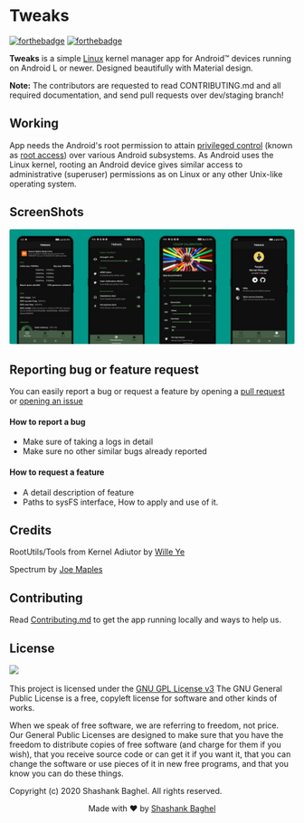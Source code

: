 # Tweaks
[![forthebadge](https://forthebadge.com/images/badges/made-with-java.svg)](https://www.java.com/)
[![forthebadge](https://forthebadge.com/images/badges/built-with-love.svg)](https://www.github.com/theradcolor)

**Tweaks** is a simple [Linux](https://www.kernel.org) kernel manager app for Android™ devices running on Android L or newer. 
Designed beautifully with Material design.

**Note:** The contributors are requested to read CONTRIBUTING.md and all required documentation, and send pull requests over dev/staging branch!

## Working

App needs the Android's root permission to attain [privileged control](https://en.wikipedia.org/wiki/Privilege_escalation) (known as [root access](https://en.wikipedia.org/wiki/Superuser)) over various Android subsystems. As Android uses the Linux kernel, rooting an Android device gives similar access to administrative (superuser) permissions as on Linux or any other Unix-like operating system.

## ScreenShots

![ScreenShot 1](/assets/app_ss.png)

## Reporting bug or feature request

You can easily report a bug or request a feature by opening a [pull request](https://github.com/theradcolor/TweaksKM/compare) or [opening an issue](https://github.com/theradcolor/TweaksKM/issues/new/choose)

#### How to report a bug

- Make sure of taking a logs in detail
- Make sure no other similar bugs already reported

#### How to request a feature

- A detail description of feature
- Paths to sysFS interface, How to apply and use of it.

## Credits

RootUtils/Tools from Kernel Adiutor by [Wille Ye](https://github.com/Grarak)

Spectrum by [Joe Maples](https://github.com/frap129)

## Contributing

Read [Contributing.md](https://github.com/theradcolor/tweaks/blob/master/CONTRIBUTING.md) to get the app running locally and ways to help us.


## License

![](https://img.shields.io/badge/License-GPL--v3.0-green)


This project is licensed under the [GNU GPL License v3](https://github.com/theradcolor/Tweaks/blob/master/LICENSE)
The GNU General Public License is a free, copyleft license for software and other kinds of works.

When we speak of free software, we are referring to freedom, not price. Our General Public Licenses are designed to make sure that you have the freedom to distribute copies of free software (and charge for them if you wish), that you receive source code or can get it if you want it, that you can change the software or use pieces of it in new free programs, and that you know you can do these things.

Copyright (c) 2020 Shashank Baghel. All rights reserved.

<p align="center">Made with ❤ by <a href="https://github.com/theradcolor">Shashank Baghel</a></p>
